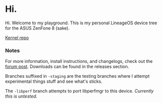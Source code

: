 # Hi.

Hi. Welcome to my playground. This is my personal LineageOS device tree for the ASUS ZenFone 8 (sake).

[Kernel repo](https://github.com/mikooomich/android_kernel_asus_sm8350)

### Notes
For more information, install instructions, and changelogs, check out the [forum post](https://xdaforums.com/t/unofficial-a14-sake-lineageos-21.4641226/). Downloads can be found in the releases section.


Branches suffixed in `-staging` are the testing branches where I attempt experimental things stuff and see what's sticks.


The `-libperf` branch attempts to port libperfmgr to this device. *Currently this is untested.* 

